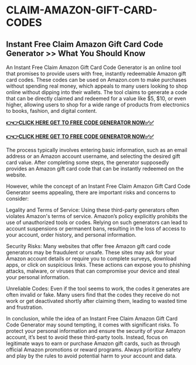 # CLAIM-AMAZON-GIFT-CARD-CODES

## Instant Free Claim Amazon Gift Card Code Generator >> What You Should Know

An Instant Free Claim Amazon Gift Card Code Generator is an online tool that promises to provide users with free, instantly redeemable Amazon gift card codes. These codes can be used on Amazon.com to make purchases without spending real money, which appeals to many users looking to shop online without dipping into their wallets. The tool claims to generate a code that can be directly claimed and redeemed for a value like $5, $10, or even higher, allowing users to shop for a wide range of products from electronics to books, fashion, and digital content.

[**👉👉CLICK HERE GET TO FREE CODE GENERATOR NOW✅✅**](https://raj-review.com/amuzunxyzq)


[**👉👉CLICK HERE GET TO FREE CODE GENERATOR NOW✅✅**](https://raj-review.com/amuzunxyzq)

The process typically involves entering basic information, such as an email address or an Amazon account username, and selecting the desired gift card value. After completing some steps, the generator supposedly provides an Amazon gift card code that can be instantly redeemed on the website.

However, while the concept of an Instant Free Claim Amazon Gift Card Code Generator seems appealing, there are important risks and concerns to consider:

Legality and Terms of Service: Using these third-party generators often violates Amazon's terms of service. Amazon’s policy explicitly prohibits the use of unauthorized tools or codes. Relying on such generators can lead to account suspensions or permanent bans, resulting in the loss of access to your account, order history, and personal information.

Security Risks: Many websites that offer free Amazon gift card code generators may be fraudulent or unsafe. These sites may ask for your Amazon account details or require you to complete surveys, download apps, or click on suspicious links. These actions can expose you to phishing attacks, malware, or viruses that can compromise your device and steal your personal information.

Unreliable Codes: Even if the tool seems to work, the codes it generates are often invalid or fake. Many users find that the codes they receive do not work or get deactivated shortly after claiming them, leading to wasted time and frustration.

In conclusion, while the idea of an Instant Free Claim Amazon Gift Card Code Generator may sound tempting, it comes with significant risks. To protect your personal information and ensure the security of your Amazon account, it’s best to avoid these third-party tools. Instead, focus on legitimate ways to earn or purchase Amazon gift cards, such as through official Amazon promotions or reward programs. Always prioritize safety and play by the rules to avoid potential harm to your account and data.
